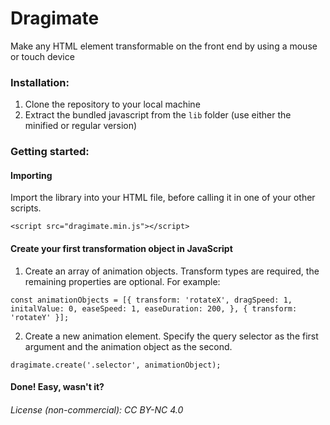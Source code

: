 # Dragimate

Make any HTML element transformable on the front end by using a mouse or touch device

### Installation:

1. Clone the repository to your local machine
2. Extract the bundled javascript from the `lib` folder (use either the minified or regular version)

### Getting started:

#### Importing

Import the library into your HTML file, before calling it in one of your other scripts.

```
<script src="dragimate.min.js"></script>
```

#### Create your first transformation object in JavaScript

1. Create an array of animation objects. Transform types are required, the remaining properties are optional. For example:

```
const animationObjects = [{ transform: 'rotateX', dragSpeed: 1, initalValue: 0, easeSpeed: 1, easeDuration: 200, }, { transform: 'rotateY' }];
```

2. Create a new animation element.
   Specify the query selector as the first argument and the animation object as the second.

```
dragimate.create('.selector', animationObject);
```

#### Done! Easy, wasn't it?

###### License (non-commercial): CC BY-NC 4.0
